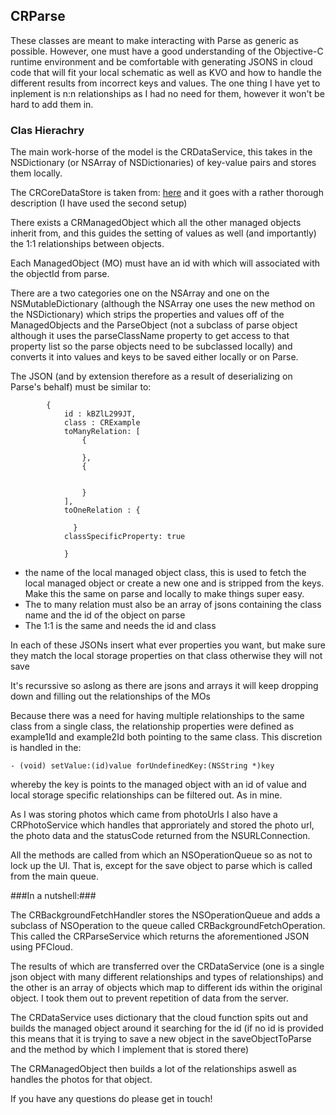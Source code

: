 
## CRParse ##

These classes are meant to make interacting with Parse as generic as possible. However, one must have a good understanding of the Objective-C runtime environment and be comfortable with generating JSONS in cloud code that will fit your local schematic as well as KVO and how to handle the different results from incorrect keys and values.  The one thing I have yet to inplement is n:n relationships as I had no need for them, however it won't be hard to add them in.

### Clas Hierachry ###

The main work-horse of the model is the CRDataService, this takes in the NSDictionary (or NSArray of NSDictionaries) of key-value pairs and stores them locally.

The CRCoreDataStore is taken from: [here](http://robots.thoughtbot.com/core-data) and it goes with a rather thorough description (I have used the second setup)

There exists a CRManagedObject which all the other managed objects inherit from, and this guides the setting of values as well (and importantly) the 1:1 relationships between objects.

Each ManagedObject (MO) must have an id with which will associated with the objectId from parse.

There are a two categories one on the NSArray and one on the NSMutableDictionary (although the NSArray one uses the new method on the NSDictionary) which strips the properties and values off of the ManagedObjects and the ParseObject (not a subclass of parse object although it uses the parseClassName property to get access to that property list so the parse objects need to be subclassed locally) and converts it into values and keys to be saved either locally or on Parse.

The JSON (and by extension therefore as a result of deserializing on Parse's behalf) must be similar to:

			{
  				id : kBZlL299JT,
  				class : CRExample
  				toManyRelation: [
                    {
            
                    },
                    {


                    }
                ],
  				toOneRelation : {

                  }
				classSpecificProperty: true

				}

* the name of the local managed object class, this is used to fetch the local managed object or create a new one and is stripped from the keys. Make this the same on parse and locally to make things super easy.
* The to many relation must also be an array of jsons containing the class name and the id of the object on parse
* The 1:1 is the same and needs the id and class

In each of these JSONs insert what ever properties you want, but make sure they match the local storage properties on that class otherwise they will not save

It's recurssive so aslong as there are jsons and arrays it will keep dropping down and filling out the relationships of the MOs

Because there was a need for having multiple relationships to the same class from a single class, the relationship properties were defined as example1Id and example2Id both pointing to the same class. This discretion is handled in the:

    - (void) setValue:(id)value forUndefinedKey:(NSString *)key

whereby the key is points to the managed object with an id of value and local storage specific relationships can be filtered out. As in mine. 

As I was storing photos which came from photoUrls I also have a CRPhotoService which handles that approriately and stored the photo url, the photo data and the statusCode returned from the NSURLConnection.

All the methods are called from which an NSOperationQueue so as not to lock up the UI. That is, except for the save object to parse which is called from the main queue. 

###In a nutshell:###

The CRBackgroundFetchHandler stores the NSOperationQueue and adds a subclass of NSOperation to the queue called CRBackgroundFetchOperation. This called the CRParseService which returns the aforementioned JSON using PFCloud. 
		
The results of which are transferred over the CRDataService (one is a single json object with many different relationships and types of relationships) and the other is an array of objects which map to different ids within the original object. I took them out to prevent repetition of data from the server.
		
The CRDataService uses dictionary that the cloud function spits out and builds the managed object around it searching for the id (if no id is provided this means that it is trying to save a new object in the saveObjectToParse and the method by which I implement that is stored there)
		
The CRManagedObject then builds a lot of the relationships aswell as handles the photos for that object.
		
If you have any questions do please get in touch!
